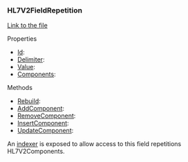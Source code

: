 ### HL7V2FieldRepetition

[Link to the file](/api/ExpressionEvaluatorForDotNet.HL7V2FieldRepetition.html)

Properties

- [Id](/api/ExpressionEvaluatorForDotNet.HL7V2FieldRepetition.html#ExpressionEvaluatorForDotNet_HL7V2FieldRepetition_Id):
- [Delimiter](/api/ExpressionEvaluatorForDotNet.HL7V2FieldRepetition.html#ExpressionEvaluatorForDotNet_HL7V2FieldRepetition_Delimiter):
- [Value](/api/ExpressionEvaluatorForDotNet.HL7V2FieldRepetition.html#ExpressionEvaluatorForDotNet_HL7V2FieldRepetition_Value):
- [Components](/api/ExpressionEvaluatorForDotNet.HL7V2FieldRepetition.html#ExpressionEvaluatorForDotNet_HL7V2FieldRepetition_Components):

Methods

- [Rebuild](/api/ExpressionEvaluatorForDotNet.HL7V2FieldRepetition.html#ExpressionEvaluatorForDotNet_HL7V2FieldRepetition_Rebuild):
- [AddComponent](/api/ExpressionEvaluatorForDotNet.HL7V2FieldRepetition.html#ExpressionEvaluatorForDotNet_HL7V2FieldRepetition_AddComponent_System_String_):
- [RemoveComponent](/api/ExpressionEvaluatorForDotNet.HL7V2FieldRepetition.html#ExpressionEvaluatorForDotNet_HL7V2FieldRepetition_RemoveComponent_System_Int32_):
- [InsertComponent](/api/ExpressionEvaluatorForDotNet.HL7V2FieldRepetition.html#ExpressionEvaluatorForDotNet_HL7V2FieldRepetition_InsertComponent_System_Int32_System_String_):
- [UpdateComponent](/api/ExpressionEvaluatorForDotNet.HL7V2FieldRepetition.html#ExpressionEvaluatorForDotNet_HL7V2FieldRepetition_UpdateComponent_System_Int32_System_String_):

An [indexer](/api/ExpressionEvaluatorForDotNet.HL7V2FieldRepetition.html#ExpressionEvaluatorForDotNet_HL7V2FieldRepetition_Item_System_Int32_) is exposed to allow access to this field repetitions HL7V2Components.
